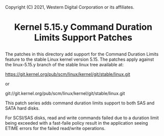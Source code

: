 Copyright (C) 2021, Western Digital Corporation or its affiliates.

# <p align="center">Kernel 5.15.y Command Duration Limits Support Patches</p>

The patches in this directory add support for the Command Duration Limits
feature to the stable Linux kernel version 5.15. The patches apply against the
linux-5.15.y branch of the stable linux tree available at:

https://git.kernel.org/pub/scm/linux/kernel/git/stable/linux.git

or

git://git.kernel.org/pub/scm/linux/kernel/git/stable/linux.git

This patch series adds command duration limits support to both SAS and SATA
hard disks.

For SCSI/SAS disks, read and write commands failed due to a duration limit being
exceeded with a fast-faile policy result in the application seeing ETIME errors
for the failed read/write operations.
